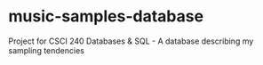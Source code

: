 # music-samples-database
Project for CSCI 240 Databases &amp; SQL - A database describing my sampling tendencies
